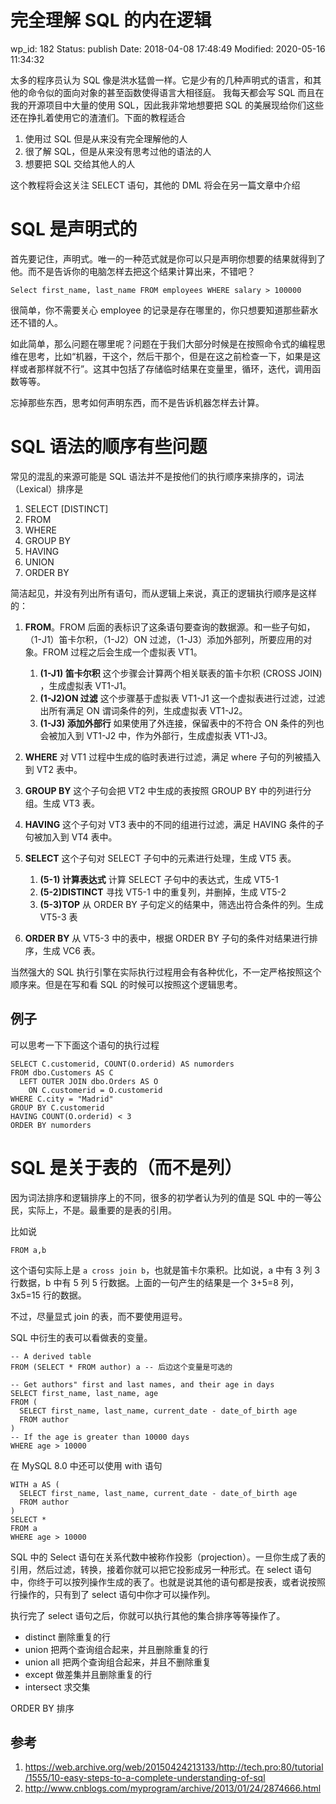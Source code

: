 # 完全理解 SQL 的内在逻辑

wp_id: 182
Status: publish
Date: 2018-04-08 17:48:49
Modified: 2020-05-16 11:34:32

太多的程序员认为 SQL 像是洪水猛兽一样。它是少有的几种声明式的语言，和其他的命令似的面向对象的甚至函数使得语言大相径庭。
我每天都会写 SQL 而且在我的开源项目中大量的使用 SQL，因此我非常地想要把 SQL 的美展现给你们这些还在挣扎着使用它的渣渣们。下面的教程适合

1. 使用过 SQL 但是从来没有完全理解他的人
2. 很了解 SQL，但是从来没有思考过他的语法的人
3. 想要把 SQL 交给其他人的人

这个教程将会这关注 SELECT 语句，其他的 DML 将会在另一篇文章中介绍

# SQL 是声明式的

首先要记住，声明式。唯一的一种范式就是你可以只是声明你想要的结果就得到了他。而不是告诉你的电脑怎样去把这个结果计算出来，不错吧？

    Select first_name, last_name FROM employees WHERE salary > 100000

很简单，你不需要关心 employee 的记录是存在哪里的，你只想要知道那些薪水还不错的人。

如此简单，那么问题在哪里呢？问题在于我们大部分时候是在按照命令式的编程思维在思考，比如“机器，干这个，然后干那个，但是在这之前检查一下，如果是这样或者那样就不行”。这其中包括了存储临时结果在变量里，循环，迭代，调用函数等等。

忘掉那些东西，思考如何声明东西，而不是告诉机器怎样去计算。

# SQL 语法的顺序有些问题

常见的混乱的来源可能是 SQL 语法并不是按他们的执行顺序来排序的，词法（Lexical）排序是

1. SELECT [DISTINCT]
2. FROM
3. WHERE
4. GROUP BY
5. HAVING
6. UNION
7. ORDER BY
	
简洁起见，并没有列出所有语句，而从逻辑上来说，真正的逻辑执行顺序是这样的：

1. **FROM**。FROM 后面的表标识了这条语句要查询的数据源。和一些子句如，（1-J1）笛卡尔积，（1-J2）ON 过滤，（1-J3）添加外部列，所要应用的对象。FROM 过程之后会生成一个虚拟表 VT1。

    1. **(1-J1) 笛卡尔积** 这个步骤会计算两个相关联表的笛卡尔积 (CROSS JOIN) ，生成虚拟表 VT1-J1。
    2. **(1-J2)ON 过滤** 这个步骤基于虚拟表 VT1-J1 这一个虚拟表进行过滤，过滤出所有满足 ON 谓词条件的列，生成虚拟表 VT1-J2。
    3. **(1-J3) 添加外部行**  如果使用了外连接，保留表中的不符合 ON 条件的列也会被加入到 VT1-J2 中，作为外部行，生成虚拟表 VT1-J3。

2. **WHERE** 对 VT1 过程中生成的临时表进行过滤，满足 where 子句的列被插入到 VT2 表中。

3. **GROUP BY** 这个子句会把 VT2 中生成的表按照 GROUP BY 中的列进行分组。生成 VT3 表。

4. **HAVING** 这个子句对 VT3 表中的不同的组进行过滤，满足 HAVING 条件的子句被加入到 VT4 表中。

5. **SELECT** 这个子句对 SELECT 子句中的元素进行处理，生成 VT5 表。

    1. **(5-1) 计算表达式** 计算 SELECT 子句中的表达式，生成 VT5-1
    2. **(5-2)DISTINCT** 寻找 VT5-1 中的重复列，并删掉，生成 VT5-2
    5. **(5-3)TOP** 从 ORDER BY 子句定义的结果中，筛选出符合条件的列。生成 VT5-3 表

6. **ORDER BY** 从 VT5-3 中的表中，根据 ORDER BY 子句的条件对结果进行排序，生成 VC6 表。

当然强大的 SQL 执行引擎在实际执行过程用会有各种优化，不一定严格按照这个顺序来。但是在写和看 SQL 的时候可以按照这个逻辑思考。

## 例子

可以思考一下下面这个语句的执行过程

```
SELECT C.customerid, COUNT(O.orderid) AS numorders
FROM dbo.Customers AS C
  LEFT OUTER JOIN dbo.Orders AS O
    ON C.customerid = O.customerid
WHERE C.city = "Madrid"
GROUP BY C.customerid
HAVING COUNT(O.orderid) < 3
ORDER BY numorders
```

# SQL 是关于表的（而不是列）

因为词法排序和逻辑排序上的不同，很多的初学者认为列的值是 SQL 中的一等公民，实际上，不是。最重要的是表的引用。

比如说

```
FROM a,b
```

这个语句实际上是 `a cross join b`，也就是笛卡尔乘积。比如说，a 中有 3 列 3 行数据，b 中有 5 列 5 行数据。上面的一句产生的结果是一个 3+5=8 列，3x5=15 行的数据。

不过，尽量显式 join 的表，而不要使用逗号。

SQL 中衍生的表可以看做表的变量。

```
-- A derived table
FROM (SELECT * FROM author) a -- 后边这个变量是可选的
```

```
-- Get authors" first and last names, and their age in days
SELECT first_name, last_name, age
FROM (
  SELECT first_name, last_name, current_date - date_of_birth age
  FROM author
)
-- If the age is greater than 10000 days
WHERE age > 10000
```

在 MySQL 8.0 中还可以使用 with 语句

```
WITH a AS (
  SELECT first_name, last_name, current_date - date_of_birth age
  FROM author
)
SELECT *
FROM a
WHERE age > 10000
```

SQL 中的 Select 语句在关系代数中被称作投影（projection）。一旦你生成了表的引用，然后过滤，转换，接着你就可以把它投影成另一种形式。在 select 语句中，你终于可以按列操作生成的表了。也就是说其他的语句都是按表，或者说按照行操作的，只有到了 select 语句中你才可以操作列。

执行完了 select 语句之后，你就可以执行其他的集合排序等等操作了。

- distinct 删除重复的行
- union 把两个查询组合起来，并且删除重复的行
- union all 把两个查询组合起来，并且不删除重复
- except 做差集并且删除重复的行
- intersect 求交集

ORDER BY 排序

## 参考

1. https://web.archive.org/web/20150424213133/http://tech.pro:80/tutorial/1555/10-easy-steps-to-a-complete-understanding-of-sql
2. http://www.cnblogs.com/myprogram/archive/2013/01/24/2874666.html